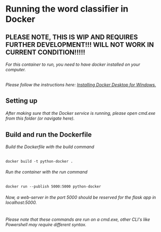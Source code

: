 # Running the word classifier in Docker
## PLEASE NOTE, THIS IS WIP AND REQUIRES FURTHER DEVELOPMENT!!! WILL NOT WORK IN CURRENT CONDITION!!!!!
###### For this container to run, you need to have docker installed on your computer. 
###### Please follow the instructions here: [Installing Docker Desktop for Windows.](https://docs.docker.com/docker-for-windows/install/)

## Setting up
###### After making sure that the Docker service is running, please open cmd.exe from this folder (or navigate here).


## Build and run the Dockerfile

###### Build the Dockerfile with the build command
```
docker build -t python-docker .
```

###### Run the container with the run command
```
docker run --publish 5000:5000 python-docker
```
###### Now, a web-server in the port 5000 should be reserved for the flask app in localhost:5000.
#
###### Please note that these commands are run on a cmd.exe, other CLI's like Powershell may require different syntax.